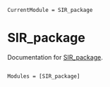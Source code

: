 ```@meta
CurrentModule = SIR_package
```

# SIR_package

Documentation for [SIR_package](https://github.com/jobosse/SIR_package.jl).

```@index
```

```@autodocs
Modules = [SIR_package]
```
